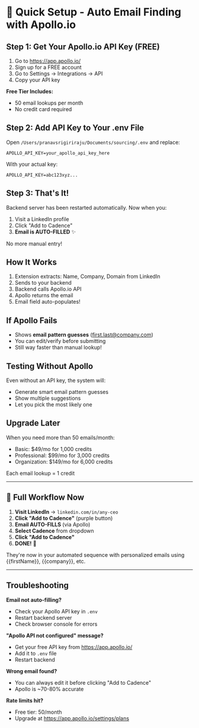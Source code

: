 # 🚀 Quick Setup - Auto Email Finding with Apollo.io

## Step 1: Get Your Apollo.io API Key (FREE)

1. Go to https://app.apollo.io/
2. Sign up for a FREE account
3. Go to Settings → Integrations → API
4. Copy your API key

**Free Tier Includes:**
- 50 email lookups per month
- No credit card required

## Step 2: Add API Key to Your .env File

Open `/Users/pranavsrigiriraju/Documents/sourcing/.env` and replace:

```
APOLLO_API_KEY=your_apollo_api_key_here
```

With your actual key:

```
APOLLO_API_KEY=abc123xyz...
```

## Step 3: That's It!

Backend server has been restarted automatically. Now when you:

1. Visit a LinkedIn profile
2. Click "Add to Cadence"
3. **Email is AUTO-FILLED** ✨

No more manual entry!

## How It Works

1. Extension extracts: Name, Company, Domain from LinkedIn
2. Sends to your backend
3. Backend calls Apollo.io API
4. Apollo returns the email
5. Email field auto-populates!

## If Apollo Fails

- Shows **email pattern guesses** (first.last@company.com)
- You can edit/verify before submitting
- Still way faster than manual lookup!

## Testing Without Apollo

Even without an API key, the system will:
- Generate smart email pattern guesses
- Show multiple suggestions
- Let you pick the most likely one

## Upgrade Later

When you need more than 50 emails/month:
- Basic: $49/mo for 1,000 credits
- Professional: $99/mo for 3,000 credits
- Organization: $149/mo for 6,000 credits

Each email lookup = 1 credit

---

## 🎯 Full Workflow Now

1. **Visit LinkedIn** → `linkedin.com/in/any-ceo`
2. **Click "Add to Cadence"** (purple button)
3. **Email AUTO-FILLS** (via Apollo)
4. **Select Cadence** from dropdown
5. **Click "Add to Cadence"**
6. **DONE!** 🎉

They're now in your automated sequence with personalized emails using {{firstName}}, {{company}}, etc.

---

## Troubleshooting

**Email not auto-filling?**
- Check your Apollo API key in `.env`
- Restart backend server
- Check browser console for errors

**"Apollo API not configured" message?**
- Get your free API key from https://app.apollo.io/
- Add it to `.env` file
- Restart backend

**Wrong email found?**
- You can always edit it before clicking "Add to Cadence"
- Apollo is ~70-80% accurate

**Rate limits hit?**
- Free tier: 50/month
- Upgrade at https://app.apollo.io/settings/plans


